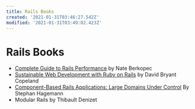 ```yaml
---
title: Rails Books
created: '2021-01-31T03:46:27.542Z'
modified: '2021-01-31T03:49:02.423Z'
---
```


# Rails Books

- [Complete Guide to Rails Performance](https://www.railsspeed.com/) by Nate Berkopec
- [Sustainable Web Development with Ruby on Rails](https://sustainable-rails.com/) by David Bryant Copeland
- [Component-Based Rails Applications: Large Domains Under Control](https://www.informit.com/store/component-based-rails-applications-large-domains-under-9780134775241) By Stephan Hagemann
- Modular Rails by Thibault Denizet

